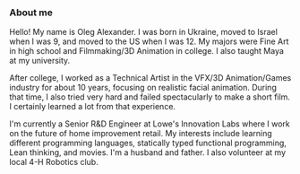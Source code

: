 ### About me

Hello! My name is Oleg Alexander. I was born in Ukraine, moved to Israel when I was 9, and moved to the US when I was 12. My majors were Fine Art in high school and Filmmaking/3D Animation in college. I also taught Maya at my university. 

After college, I worked as a Technical Artist in the VFX/3D Animation/Games industry for about 10 years, focusing on realistic facial animation. During that time, I also tried very hard and failed spectacularly to make a short film. I certainly learned a lot from that experience. 

I'm currently a Senior R&D Engineer at Lowe's Innovation Labs where I work on the future of home improvement retail. My interests include learning different programming languages, statically typed functional programming, Lean thinking, and movies. I'm a husband and father. I also volunteer at my local 4-H Robotics club.


<!--
### Recent projects

### Older projects


<center>
<h2>Oleg Alexander</h2>
<p><a href="https://www.linkedin.com/in/olegalexander">LinkedIn</a></p>
<p><a href="http://www.imdb.com/name/nm3262472/">IMDB</a></p>
<p><a href="https://www.researchgate.net/profile/Oleg_Alexander">ResearchGate</a></p>
<p><a href="https://medium.com/@olegalexander">Medium</a></p>
<p><a href="https://pub.dev/packages/lakos">Lakos for Dart</a></p>
<p><a href="https://play.google.com/store/apps/details?id=com.olegalexander.littleslawcalculator">Little's Law Calculator</a></p>
<iframe width="640" height="360" src="https://www.youtube.com/embed/ULPXCihY3Lk?rel=0" frameborder="0" allowfullscreen></iframe>
</center>

### Further reading
-->


